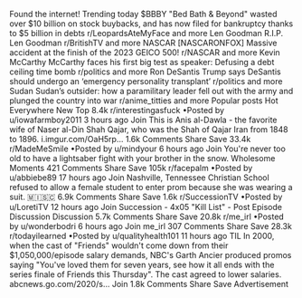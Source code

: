 Found the internet!
Trending today
$BBBY
"Bed Bath & Beyond" wasted over $10 billion on stock buybacks, and has now filed for bankruptcy thanks to $5 billion in debts
r/LeopardsAteMyFace and more
Len Goodman
R.I.P. Len Goodman
r/BritishTV and more
NASCAR
[NASCARONFOX] Massive accident at the finish of the 2023 GEICO 500!
r/NASCAR and more
Kevin McCarthy
McCarthy faces his first big test as speaker: Defusing a debt ceiling time bomb
r/politics and more
Ron DeSantis
Trump says DeSantis should undergo an ‘emergency personality transplant’
r/politics and more
Sudan
Sudan’s outsider: how a paramilitary leader fell out with the army and plunged the country into war
r/anime_titties and more
Popular posts
Hot
Everywhere
New
Top
8.4k
r/interestingasfuck
•Posted by
u/iowafarmboy2011
3 hours ago
Join
This is Anis al-Dawla - the favorite wife of Naser al-Din Shah Qajar, who was the Shah of Qajar Iran from 1848 to 1896.
i.imgur.com/OaH5rp...
1.6k Comments
Share
Save
33.4k
r/MadeMeSmile
•Posted by
u/mindyour
6 hours ago
Join
You're never too old to have a lightsaber fight with your brother in the snow.
 Wholesome Moments 
421 Comments
Share
Save
105k
r/facepalm
•Posted by
u/abbiebe89
17 hours ago
Join
Nashville, Tennessee Christian School refused to allow a female student to enter prom because she was wearing a suit.
 🇲​🇮​🇸​🇨​
6.9k Comments
Share
Save
1.6k
r/SuccessionTV
•Posted by
u/LoretiTV
12 hours ago
Join
Succession - 4x05 "Kill List" - Post Episode Discussion
Discussion
5.7k Comments
Share
Save
20.8k
r/me_irl
•Posted by
u/wonderbodri
6 hours ago
Join
me_irl
307 Comments
Share
Save
28.3k
r/todayilearned
•Posted by
u/qualityhealth101
11 hours ago
TIL In 2000, when the cast of "Friends" wouldn't come down from their $1,050,000/episode salary demands, NBC's Garth Ancier produced promos saying "You've loved them for seven years, see how it all ends with the series finale of Friends this Thursday". The cast agreed to lower salaries.
abcnews.go.com/2020/s...
Join
1.8k Comments
Share
Save
Advertisement